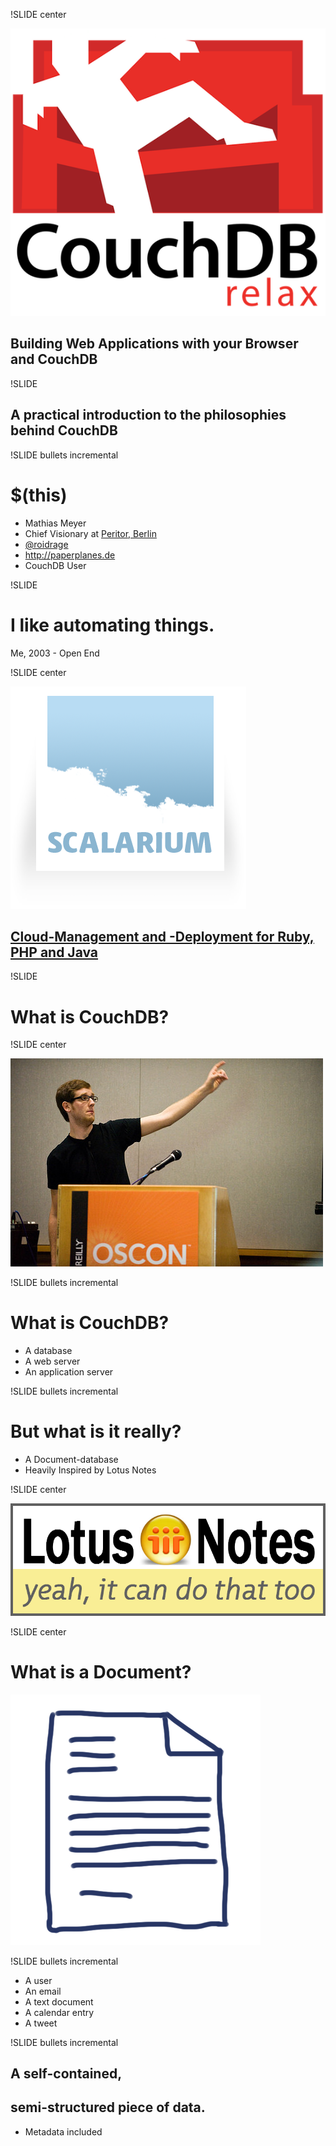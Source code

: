 !SLIDE center

![CouchDB](couchdb-logo.png)

## Building Web Applications with your Browser and CouchDB ##

!SLIDE

## A practical introduction to the philosophies behind CouchDB ##

!SLIDE bullets incremental

# $(this) #

* Mathias Meyer
* Chief Visionary at [Peritor, Berlin](http://peritor.com)
* [@roidrage](http://twitter.com/roidrage)
* <http://paperplanes.de>
* CouchDB User

!SLIDE

# I like automating things. #

<p class="caption">
  Me, 2003 - Open End
</p>

!SLIDE center

![Scalarium](scalarium.png)

## [Cloud-Management and -Deployment for Ruby, PHP and Java](http://scalarium.com) ##

!SLIDE

# What is CouchDB? #

!SLIDE center

![Jan Lehnardt](janl.jpg)

!SLIDE bullets incremental

# What is CouchDB? #

* A database
* A web server
* An application server

!SLIDE bullets incremental

# But what is it really? #

* A Document-database
* Heavily Inspired by Lotus Notes

!SLIDE center

![Lotus Notes](lotus_notes.png)

!SLIDE center

# What is a Document? #

![Document](document.png)

!SLIDE bullets incremental

* A user
* An email
* A text document
* A calendar entry
* A tweet

!SLIDE bullets incremental

## A self-contained, ##
## semi-structured piece of data. ##

* Metadata included
